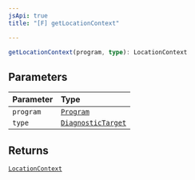 ```yaml
---
jsApi: true
title: "[F] getLocationContext"

---
```

```ts
getLocationContext(program, type): LocationContext
```

## Parameters

| Parameter | Type |
| :------ | :------ |
| `program` | [`Program`](../interfaces/Program.md) |
| `type` | [`DiagnosticTarget`](../type-aliases/DiagnosticTarget.md) |

## Returns

[`LocationContext`](../type-aliases/LocationContext.md)
